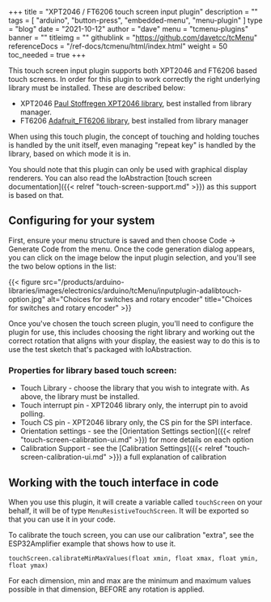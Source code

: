 +++
title = "XPT2046 / FT6206 touch screen input plugin"
description = ""
tags = [ "arduino", "button-press", "embedded-menu", "menu-plugin" ]
type = "blog"
date = "2021-10-12"
author =  "dave"
menu = "tcmenu-plugins"
banner = ""
titleimg = ""
githublink = "https://github.com/davetcc/tcMenu"
referenceDocs = "/ref-docs/tcmenu/html/index.html"
weight = 50
toc_needed = true
+++

This touch screen input plugin supports both XPT2046 and FT6206 based touch screens. In order for this plugin to work correctly the right underlying library must be installed. These are described below:

* XPT2046 [Paul Stoffregen XPT2046 library](https://github.com/PaulStoffregen/XPT2046_Touchscreen), best installed from library manager.
* FT6206 [Adafruit_FT6206 library](https://github.com/adafruit/Adafruit_FT6206_Library), best installed from library manager

When using this touch plugin, the concept of touching and holding touches is handled by the unit itself, even managing "repeat key" is handled by the library, based on which mode it is in.

You should note that this plugin can only be used with graphical display renderers. You can also read the IoAbstraction [touch screen documentation]({{< relref "touch-screen-support.md" >}}) as this support is based on that.

## Configuring for your system

First, ensure your menu structure is saved and then choose Code -> Generate Code from the menu. Once the code generation dialog appears, you can click on the image below the input plugin selection, and you'll see the two below options in the list:

{{< figure src="/products/arduino-libraries/images/electronics/arduino/tcMenu/inputplugin-adalibtouch-option.jpg" alt="Choices for switches and rotary encoder" title="Choices for switches and rotary encoder" >}}

Once you've chosen the touch screen plugin, you'll need to configure the plugin for use, this includes choosing the right library and working out the correct rotation that aligns with your display, the easiest way to do this is to use the test sketch that's packaged with IoAbstraction.

### Properties for library based touch screen:

* Touch Library - choose the library that you wish to integrate with. As above, the library must be installed.
* Touch interrupt pin - XPT2046 library only, the interrupt pin to avoid polling.
* Touch CS pin - XPT2046 library only, the CS pin for the SPI interface.
* Orientation settings - see the [Orientation Settings section]({{< relref "touch-screen-calibration-ui.md" >}}) for more details on each option
* Calibration Support - see the [Calibration Settings]({{< relref "touch-screen-calibration-ui.md" >}}) a full explanation of calibration

## Working with the touch interface in code

When you use this plugin, it will create a variable called `touchScreen` on your behalf, it will be of type `MenuResistiveTouchScreen`. It will be exported so that you can use it in your code.

To calibrate the touch screen, you can use our calibration "extra", see the ESP32Amplifier example that shows how to use it.

    touchScreen.calibrateMinMaxValues(float xmin, float xmax, float ymin, float ymax)

For each dimension, min and max are the minimum and maximum values possible in that dimension, BEFORE any rotation is applied.
